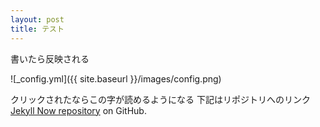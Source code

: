 ```yaml
---
layout: post
title: テスト
---
```

書いたら反映される

![_config.yml]({{ site.baseurl }}/images/config.png)

クリックされたならこの字が読めるようになる
下記はリポジトリへのリンク
[Jekyll Now repository](https://github.com/barryclark/jekyll-now) on GitHub.
